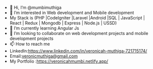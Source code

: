 - 👋 Hi, I’m @mumbimuthiga
- 👀 I’m interested in Web development and Mobile development
- My Stack is (PHP |CodeIgniter |Laravel |Android |SQL |  JavaScript  | React | Redux | Mongodb  | Express | Node.js | USSD)
- 🌱 I’m currently learning Angular Js 
- 💞️ I’m looking to collaborate on web development projects and mobile development projects
- 📫 How to reach me 
- LinkedIn:https://www.linkedin.com/in/veronicah-muthiga-721715174/
- Email:veronicmuthiga@gmail.com
- My Portfolio :https://veronicahmumbi.netlify.app/

<!---
mumbimuthiga/mumbimuthiga is a ✨ special ✨ repository because its `README.md` (this file) appears on your GitHub profile.
You can click the Preview link to take a look at your changes.
--->
